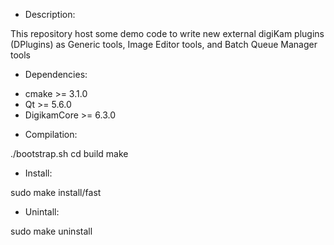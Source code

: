 * Description:

This repository host some demo code to write new external digiKam plugins (DPlugins)
as Generic tools, Image Editor tools, and Batch Queue Manager tools

* Dependencies:

- cmake       >= 3.1.0
- Qt          >= 5.6.0
- DigikamCore >= 6.3.0

* Compilation:

./bootstrap.sh
cd build
make

* Install:

sudo make install/fast

* Unintall:

sudo make uninstall